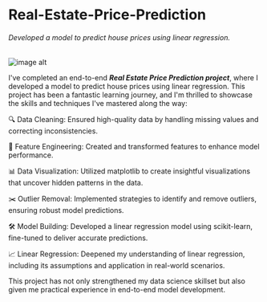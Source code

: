 # Real-Estate-Price-Prediction
###### Developed a model to predict house prices using linear regression.
![image alt](https://github.com/KavinduDisnaka/Real-State-Price-Prediction/blob/bfc053ce014c93d97963045279ab83fa92d7ee0a/_C__Users_kavin_OneDrive_Desktop_RSPP_BHP_Client_app.html.png)

I've completed an end-to-end ***Real Estate Price Prediction project***, where I developed a model to predict house prices using linear regression. This project has been a fantastic learning journey, and I'm thrilled to showcase the skills and techniques I've mastered along the way:

🔍 Data Cleaning: Ensured high-quality data by handling missing values and correcting inconsistencies.

🔧 Feature Engineering: Created and transformed features to enhance model performance.

📊 Data Visualization: Utilized matplotlib to create insightful visualizations that uncover hidden patterns in the data.

✂️ Outlier Removal: Implemented strategies to identify and remove outliers, ensuring robust model predictions.

🛠️ Model Building: Developed a linear regression model using scikit-learn, fine-tuned to deliver accurate predictions.

📈 Linear Regression: Deepened my understanding of linear regression, including its assumptions and application in real-world scenarios.

This project has not only strengthened my data science skillset but also given me practical experience in end-to-end model development.
